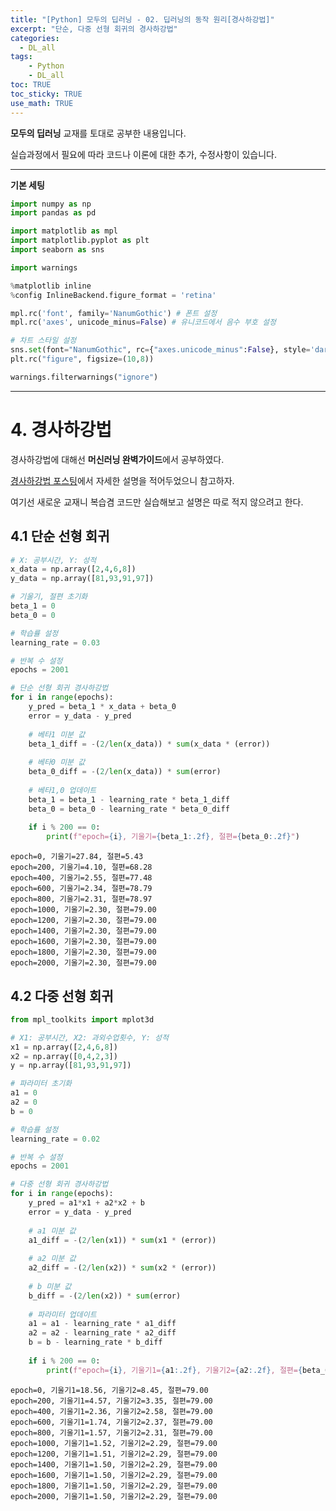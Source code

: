 ```yaml
---
title: "[Python] 모두의 딥러닝 - 02. 딥러닝의 동작 원리[경사하강법]"
excerpt: "단순, 다중 선형 회귀의 경사하강법"
categories: 
  - DL_all
tags: 
    - Python
    - DL_all
toc: TRUE
toc_sticky: TRUE
use_math: TRUE
---
```



**모두의 딥러닝** 교재를 토대로 공부한 내용입니다.

실습과정에서 필요에 따라 코드나 이론에 대한 추가, 수정사항이 있습니다.

---

**기본 세팅**


```python
import numpy as np
import pandas as pd

import matplotlib as mpl
import matplotlib.pyplot as plt
import seaborn as sns

import warnings
```


```python
%matplotlib inline
%config InlineBackend.figure_format = 'retina'

mpl.rc('font', family='NanumGothic') # 폰트 설정
mpl.rc('axes', unicode_minus=False) # 유니코드에서 음수 부호 설정

# 차트 스타일 설정
sns.set(font="NanumGothic", rc={"axes.unicode_minus":False}, style='darkgrid')
plt.rc("figure", figsize=(10,8))

warnings.filterwarnings("ignore")
```

---

# 4. 경사하강법

경사하강법에 대해선 **머신러닝 완벽가이드**에서 공부하였다.

[경사하강법 포스팅](https://romg2.github.io/mlguide/07_%EB%A8%B8%EC%8B%A0%EB%9F%AC%EB%8B%9D-%EC%99%84%EB%B2%BD%EA%B0%80%EC%9D%B4%EB%93%9C-05.-%ED%9A%8C%EA%B7%80-%EA%B2%BD%EC%82%AC%ED%95%98%EA%B0%95%EB%B2%95/)에서 자세한 설명을 적어두었으니 참고하자.

여기선 새로운 교재니 복습겸 코드만 실습해보고 설명은 따로 적지 않으려고 한다.

## 4.1 단순 선형 회귀


```python
# X: 공부시간, Y: 성적
x_data = np.array([2,4,6,8])
y_data = np.array([81,93,91,97])

# 기울기, 절편 초기화
beta_1 = 0
beta_0 = 0

# 학습률 설정
learning_rate = 0.03

# 반복 수 설정
epochs = 2001

# 단순 선형 회귀 경사하강법
for i in range(epochs):
    y_pred = beta_1 * x_data + beta_0
    error = y_data - y_pred
    
    # 베타1 미분 값
    beta_1_diff = -(2/len(x_data)) * sum(x_data * (error))
    
    # 베타0 미분 값
    beta_0_diff = -(2/len(x_data)) * sum(error)
    
    # 베타1,0 업데이트
    beta_1 = beta_1 - learning_rate * beta_1_diff
    beta_0 = beta_0 - learning_rate * beta_0_diff
    
    if i % 200 == 0:
        print(f"epoch={i}, 기울기={beta_1:.2f}, 절편={beta_0:.2f}")
```

    epoch=0, 기울기=27.84, 절편=5.43
    epoch=200, 기울기=4.10, 절편=68.28
    epoch=400, 기울기=2.55, 절편=77.48
    epoch=600, 기울기=2.34, 절편=78.79
    epoch=800, 기울기=2.31, 절편=78.97
    epoch=1000, 기울기=2.30, 절편=79.00
    epoch=1200, 기울기=2.30, 절편=79.00
    epoch=1400, 기울기=2.30, 절편=79.00
    epoch=1600, 기울기=2.30, 절편=79.00
    epoch=1800, 기울기=2.30, 절편=79.00
    epoch=2000, 기울기=2.30, 절편=79.00
    

## 4.2 다중 선형 회귀


```python
from mpl_toolkits import mplot3d

# X1: 공부시간, X2: 과외수업횟수, Y: 성적
x1 = np.array([2,4,6,8])
x2 = np.array([0,4,2,3])
y = np.array([81,93,91,97])

# 파라미터 초기화
a1 = 0
a2 = 0
b = 0 

# 학습률 설정
learning_rate = 0.02

# 반복 수 설정
epochs = 2001

# 다중 선형 회귀 경사하강법
for i in range(epochs):
    y_pred = a1*x1 + a2*x2 + b
    error = y_data - y_pred
    
    # a1 미분 값
    a1_diff = -(2/len(x1)) * sum(x1 * (error))
    
    # a2 미분 값
    a2_diff = -(2/len(x2)) * sum(x2 * (error))
    
    # b 미분 값
    b_diff = -(2/len(x2)) * sum(error)
    
    # 파라미터 업데이트
    a1 = a1 - learning_rate * a1_diff
    a2 = a2 - learning_rate * a2_diff
    b = b - learning_rate * b_diff
    
    if i % 200 == 0:
        print(f"epoch={i}, 기울기1={a1:.2f}, 기울기2={a2:.2f}, 절편={beta_0:.2f}")
```

    epoch=0, 기울기1=18.56, 기울기2=8.45, 절편=79.00
    epoch=200, 기울기1=4.57, 기울기2=3.35, 절편=79.00
    epoch=400, 기울기1=2.36, 기울기2=2.58, 절편=79.00
    epoch=600, 기울기1=1.74, 기울기2=2.37, 절편=79.00
    epoch=800, 기울기1=1.57, 기울기2=2.31, 절편=79.00
    epoch=1000, 기울기1=1.52, 기울기2=2.29, 절편=79.00
    epoch=1200, 기울기1=1.51, 기울기2=2.29, 절편=79.00
    epoch=1400, 기울기1=1.50, 기울기2=2.29, 절편=79.00
    epoch=1600, 기울기1=1.50, 기울기2=2.29, 절편=79.00
    epoch=1800, 기울기1=1.50, 기울기2=2.29, 절편=79.00
    epoch=2000, 기울기1=1.50, 기울기2=2.29, 절편=79.00
    
